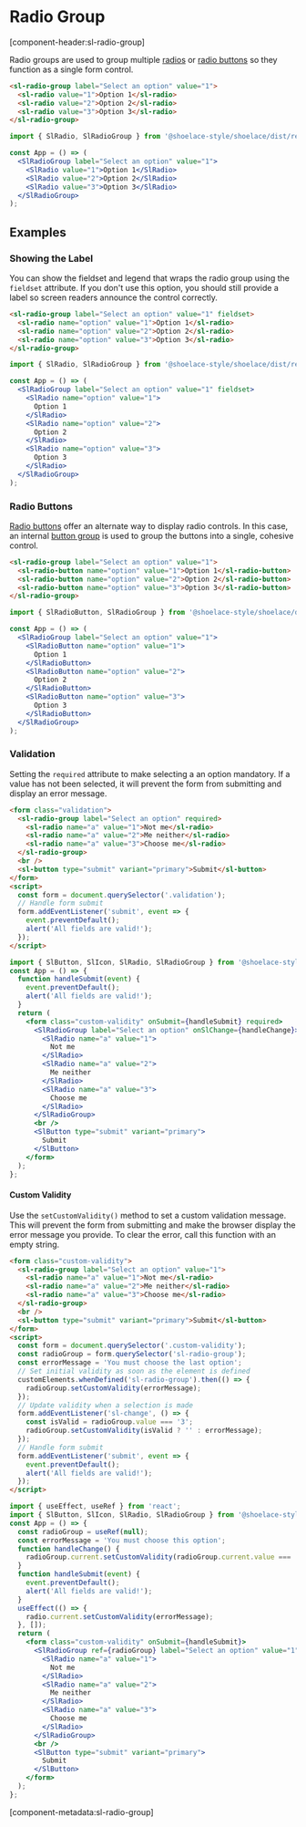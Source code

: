 # Radio Group

[component-header:sl-radio-group]

Radio groups are used to group multiple [radios](/components/radio) or [radio buttons](/components/radio-button) so they function as a single form control.

```html preview
<sl-radio-group label="Select an option" value="1">
  <sl-radio value="1">Option 1</sl-radio>
  <sl-radio value="2">Option 2</sl-radio>
  <sl-radio value="3">Option 3</sl-radio>
</sl-radio-group>
```

```jsx react
import { SlRadio, SlRadioGroup } from '@shoelace-style/shoelace/dist/react';

const App = () => (
  <SlRadioGroup label="Select an option" value="1">
    <SlRadio value="1">Option 1</SlRadio>
    <SlRadio value="2">Option 2</SlRadio>
    <SlRadio value="3">Option 3</SlRadio>
  </SlRadioGroup>
);
```

## Examples

### Showing the Label

You can show the fieldset and legend that wraps the radio group using the `fieldset` attribute. If you don't use this option, you should still provide a label so screen readers announce the control correctly.

```html preview
<sl-radio-group label="Select an option" value="1" fieldset>
  <sl-radio name="option" value="1">Option 1</sl-radio>
  <sl-radio name="option" value="2">Option 2</sl-radio>
  <sl-radio name="option" value="3">Option 3</sl-radio>
</sl-radio-group>
```

```jsx react
import { SlRadio, SlRadioGroup } from '@shoelace-style/shoelace/dist/react';

const App = () => (
  <SlRadioGroup label="Select an option" value="1" fieldset>
    <SlRadio name="option" value="1">
      Option 1
    </SlRadio>
    <SlRadio name="option" value="2">
      Option 2
    </SlRadio>
    <SlRadio name="option" value="3">
      Option 3
    </SlRadio>
  </SlRadioGroup>
);
```

### Radio Buttons

[Radio buttons](/components/radio-button) offer an alternate way to display radio controls. In this case, an internal [button group](/components/button-group) is used to group the buttons into a single, cohesive control.

```html preview
<sl-radio-group label="Select an option" value="1">
  <sl-radio-button name="option" value="1">Option 1</sl-radio-button>
  <sl-radio-button name="option" value="2">Option 2</sl-radio-button>
  <sl-radio-button name="option" value="3">Option 3</sl-radio-button>
</sl-radio-group>
```

```jsx react
import { SlRadioButton, SlRadioGroup } from '@shoelace-style/shoelace/dist/react';

const App = () => (
  <SlRadioGroup label="Select an option" value="1">
    <SlRadioButton name="option" value="1">
      Option 1
    </SlRadioButton>
    <SlRadioButton name="option" value="2">
      Option 2
    </SlRadioButton>
    <SlRadioButton name="option" value="3">
      Option 3
    </SlRadioButton>
  </SlRadioGroup>
);
```

### Validation

Setting the `required` attribute to make selecting a an option mandatory. If a value has not been selected, it will prevent the form from submitting and display an error message.

```html preview
<form class="validation">
  <sl-radio-group label="Select an option" required>
    <sl-radio name="a" value="1">Not me</sl-radio>
    <sl-radio name="a" value="2">Me neither</sl-radio>
    <sl-radio name="a" value="3">Choose me</sl-radio>
  </sl-radio-group>
  <br />
  <sl-button type="submit" variant="primary">Submit</sl-button>
</form>
<script>
  const form = document.querySelector('.validation');
  // Handle form submit
  form.addEventListener('submit', event => {
    event.preventDefault();
    alert('All fields are valid!');
  });
</script>
```

```jsx react
import { SlButton, SlIcon, SlRadio, SlRadioGroup } from '@shoelace-style/shoelace/dist/react';
const App = () => {
  function handleSubmit(event) {
    event.preventDefault();
    alert('All fields are valid!');
  }
  return (
    <form class="custom-validity" onSubmit={handleSubmit} required>
      <SlRadioGroup label="Select an option" onSlChange={handleChange}>
        <SlRadio name="a" value="1">
          Not me
        </SlRadio>
        <SlRadio name="a" value="2">
          Me neither
        </SlRadio>
        <SlRadio name="a" value="3">
          Choose me
        </SlRadio>
      </SlRadioGroup>
      <br />
      <SlButton type="submit" variant="primary">
        Submit
      </SlButton>
    </form>
  );
};
```

#### Custom Validity

Use the `setCustomValidity()` method to set a custom validation message. This will prevent the form from submitting and make the browser display the error message you provide. To clear the error, call this function with an empty string.

```html preview
<form class="custom-validity">
  <sl-radio-group label="Select an option" value="1">
    <sl-radio name="a" value="1">Not me</sl-radio>
    <sl-radio name="a" value="2">Me neither</sl-radio>
    <sl-radio name="a" value="3">Choose me</sl-radio>
  </sl-radio-group>
  <br />
  <sl-button type="submit" variant="primary">Submit</sl-button>
</form>
<script>
  const form = document.querySelector('.custom-validity');
  const radioGroup = form.querySelector('sl-radio-group');
  const errorMessage = 'You must choose the last option';
  // Set initial validity as soon as the element is defined
  customElements.whenDefined('sl-radio-group').then(() => {
    radioGroup.setCustomValidity(errorMessage);
  });
  // Update validity when a selection is made
  form.addEventListener('sl-change', () => {
    const isValid = radioGroup.value === '3';
    radioGroup.setCustomValidity(isValid ? '' : errorMessage);
  });
  // Handle form submit
  form.addEventListener('submit', event => {
    event.preventDefault();
    alert('All fields are valid!');
  });
</script>
```

```jsx react
import { useEffect, useRef } from 'react';
import { SlButton, SlIcon, SlRadio, SlRadioGroup } from '@shoelace-style/shoelace/dist/react';
const App = () => {
  const radioGroup = useRef(null);
  const errorMessage = 'You must choose this option';
  function handleChange() {
    radioGroup.current.setCustomValidity(radioGroup.current.value === '3' ? '' : errorMessage);
  }
  function handleSubmit(event) {
    event.preventDefault();
    alert('All fields are valid!');
  }
  useEffect(() => {
    radio.current.setCustomValidity(errorMessage);
  }, []);
  return (
    <form class="custom-validity" onSubmit={handleSubmit}>
      <SlRadioGroup ref={radioGroup} label="Select an option" value="1" onSlChange={handleChange}>
        <SlRadio name="a" value="1">
          Not me
        </SlRadio>
        <SlRadio name="a" value="2">
          Me neither
        </SlRadio>
        <SlRadio name="a" value="3">
          Choose me
        </SlRadio>
      </SlRadioGroup>
      <br />
      <SlButton type="submit" variant="primary">
        Submit
      </SlButton>
    </form>
  );
};
```

[component-metadata:sl-radio-group]

